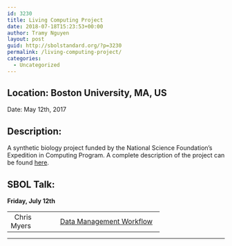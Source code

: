 ```yaml
---
id: 3230
title: Living Computing Project
date: 2018-07-18T15:23:53+00:00
author: Tramy Nguyen
layout: post
guid: http://sbolstandard.org/?p=3230
permalink: /living-computing-project/
categories:
  - Uncategorized
---
```

## Location: Boston University, MA, US  
Date: May 12th, 2017  


## Description:

A synthetic biology project funded by the National Science Foundation&#8217;s Expedition in Computing Program. A complete description of the project can be found [here](https://www.programmingbiology.org).

## SBOL Talk:

**Friday, July 12th**

<table style="width:70%;border-color:#fff;margin-bottom:0px">
  <tr>
    <td style="border-color:#fff; width:30%;">
      &nbsp; Chris Myers
    </td>
    <td style="border-color:#fff">
      &nbsp; <a href="https://github.com/SynBioDex/Community-Media/blob/master/2017/LivingComputingProject/Myers_051217.pptx"> Data Management Workflow </a>
    </td>
  </tr>
</table>

****
